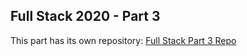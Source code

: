 ## Full Stack 2020 - Part 3

This part has its own repository: [Full Stack Part 3 Repo](https://github.com/JackPlayer/FullStack2020-Part3)